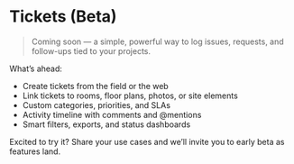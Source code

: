 # Tickets (Beta)

> Coming soon — a simple, powerful way to log issues, requests, and follow-ups tied to your projects.

What’s ahead:

- Create tickets from the field or the web
- Link tickets to rooms, floor plans, photos, or site elements
- Custom categories, priorities, and SLAs
- Activity timeline with comments and @mentions
- Smart filters, exports, and status dashboards

Excited to try it? Share your use cases and we’ll invite you to early beta as features land.
